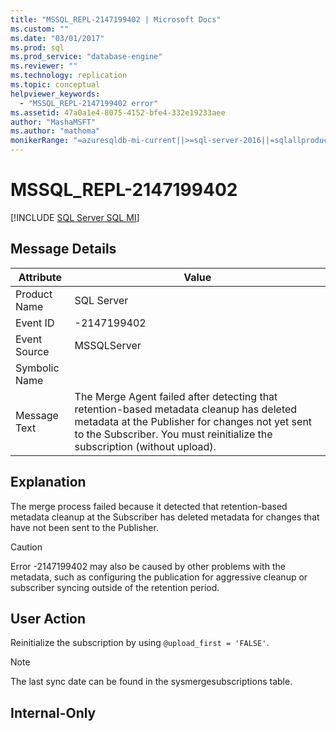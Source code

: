 ```yaml
---
title: "MSSQL_REPL-2147199402 | Microsoft Docs"
ms.custom: ""
ms.date: "03/01/2017"
ms.prod: sql
ms.prod_service: "database-engine"
ms.reviewer: ""
ms.technology: replication
ms.topic: conceptual
helpviewer_keywords: 
  - "MSSQL_REPL-2147199402 error"
ms.assetid: 47a0a1e4-8075-4152-bfe4-332e19233aee
author: "MashaMSFT"
ms.author: "mathoma"
monikerRange: "=azuresqldb-mi-current||>=sql-server-2016||=sqlallproducts-allversions"
---
```

# MSSQL_REPL-2147199402
[!INCLUDE [SQL Server SQL MI](../../includes/applies-to-version/sql-asdbmi.md)]
    
## Message Details  
  
|Attribute|Value|  
|-|-|  
|Product Name|SQL Server|  
|Event ID|-2147199402|  
|Event Source|MSSQLServer|  
|Symbolic Name||  
|Message Text|The Merge Agent failed after detecting that retention-based metadata cleanup has deleted metadata at the Publisher for changes not yet sent to the Subscriber. You must reinitialize the subscription (without upload).|  
  
## Explanation  
 The merge process failed because it detected that retention-based metadata cleanup at the Subscriber has deleted metadata for changes that have not been sent to the Publisher.  
  
> [!CAUTION]  
>  Error -2147199402 may also be caused by other problems with the metadata, such as configuring the publication for aggressive cleanup or subscriber syncing outside of the retention period.  
  
## User Action  
 Reinitialize the subscription by using `@upload_first = 'FALSE'`.  
  
> [!NOTE]  
>  The last sync date can be found in the sysmergesubscriptions table.  
  
## Internal-Only  
  
